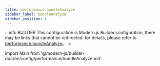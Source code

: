 ```yaml
---
title: performance.bundleAnalyze
sidebar_label: bundleAnalyze
sidebar_position: 1
---
```


:::info BUILDER
This configuration is Modern.js Builder configuration, there may be links that cannot be redirected. for details, please refer to [performance.bundleAnalyze](https://modernjs.dev/builder/zh/api/config-performance.html#performance-bundleanalyze)。
:::

import Main from '@modern-js/builder-doc/en/config/performance/bundleAnalyze.md'

<Main />
